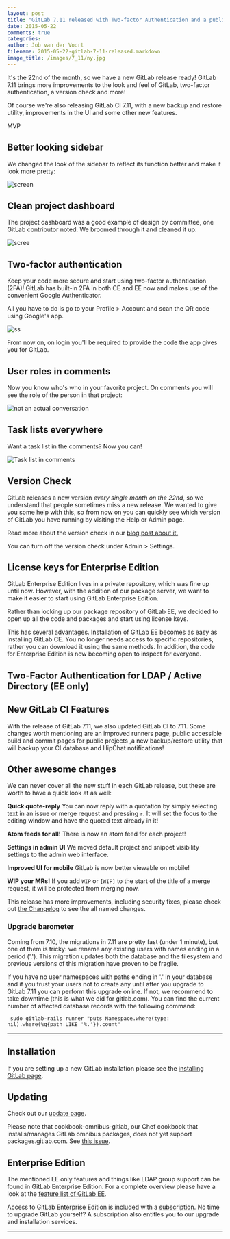 ```yaml
---
layout: post
title: "GitLab 7.11 released with Two-factor Authentication and a publicly viewable Enterprise Edition"
date: 2015-05-22
comments: true
categories:
author: Job van der Voort
filename: 2015-05-22-gitlab-7-11-released.markdown
image_title: /images/7_11/ny.jpg
---
```


It's the 22nd of the month, so we have a new GitLab release ready!
GitLab 7.11 brings more improvements to the look and feel of GitLab,
two-factor authentication, a version check and more!

Of course we're also releasing GitLab CI 7.11, with a new backup and restore
utility, improvements in the UI and some other new features.

MVP

## Better looking sidebar

We changed the look of the sidebar to reflect its function better and make it look
more pretty:

![screen](screensht)

## Clean project dashboard

The project dashboard was a good example of design by committee, one GitLab
contributor noted. We broomed through it and cleaned it up:

![scree](ss)

## Two-factor authentication

Keep your code more secure and start using two-factor authentication (2FA)!
GitLab has built-in 2FA in both CE and EE now and makes use of the convenient
Google Authenticator.

All you have to do is go to your Profile > Account and scan the QR code using
Google's app.

![ss](ss)

From now on, on login you'll be required to provide the code the app gives you
for GitLab.

## User roles in comments

Now you know who's who in your favorite project. On comments you will see
the role of the person in that project:

![not an actual conversation](/images/7_11/roles.png)

## Task lists everywhere

Want a task list in the comments? Now you can!

![Task list in comments](/images/7_11/task.png)

## Version Check

GitLab releases a new version _every single month on the 22nd_, so we understand
that people sometimes miss a new release. We wanted to give you some help with
this, so from now on you can quickly see which version of GitLab you have running
by visiting the Help or Admin page.

Read more about the version check in our [blog post about it.](https://about.gitlab.com/2015/05/07/version-check/)

You can turn off the version check under Admin > Settings.

## License keys for Enterprise Edition

GitLab Enterprise Edition lives in a private repository, which was fine up
until now. However, with the addition of our package server, we want
to make it easier to start using GitLab Enterprise Edition.

Rather than locking up our package repository of GitLab EE, we decided to
open up all the code and packages and start using license keys.

This has several advantages. Installation of GitLab EE becomes as easy as
installing GitLab CE. You no longer needs access to specific repositories,
rather you can download it using the same methods.
In addition, the code for Enterprise Edition is now becoming open to inspect
for everyone.

## Two-Factor Authentication for LDAP / Active Directory (EE only)

## New GitLab CI Features

With the release of GitLab 7.11, we also updated GitLab CI to 7.11.
Some changes worth mentioning are an improved runners page,
public accessible build and commit pages for public projects
,a new backup/restore utility that will backup your CI database and
HipChat notifications!

## Other awesome changes

We can never cover all the new stuff in each GitLab release, but these
are worth to have a quick look at as well:

**Quick quote-reply** You can now reply with a quotation by simply selecting text in an issue
or merge request and pressing `r`. It will set the focus to the editing window
and have the quoted text already in it!

**Atom feeds for all!** There is now an atom feed for each project!

**Settings in admin UI** We moved default project and snippet visibility settings
to the admin web interface.

**Improved UI for mobile** GitLab is now better viewable on mobile!

**WIP your MRs!** If you add `WIP` or `[WIP]` to the start of the title of a merge request,
it will be protected from merging now.

This release has more improvements, including security fixes, please check out [the Changelog](https://gitlab.com/gitlab-org/gitlab-ce/blob/master/CHANGELOG) to see the all named changes.

### Upgrade barometer

Coming from 7.10, the migrations in 7.11 are pretty fast (under 1 minute), but one of them is tricky:
we rename any existing users with names ending in a period ('.').
This migration updates both the database and the filesystem and previous versions
of this migration have proven to be fragile.

If you have no user namespaces with paths ending in '.' in your database and if you trust your users not to
create any until after you upgrade to GitLab 7.11 you can perform this upgrade online.
If not, we recommend to take downtime (this is what we did for gitlab.com).
You can find the current number of affected database records with the following command:

```
 sudo gitlab-rails runner "puts Namespace.where(type: nil).where(%q{path LIKE '%.'}).count"
```
- - -

## Installation

If you are setting up a new GitLab installation please see the [installing GitLab page](https://www.gitlab.com/installation/).

## Updating

Check out our [update page](https://about.gitlab.com/update/).

Please note that cookbook-omnibus-gitlab, our Chef cookbook that installs/manages GitLab omnibus packages,
does not yet support packages.gitlab.com. See [this issue](https://gitlab.com/gitlab-org/cookbook-omnibus-gitlab/issues/8).

## Enterprise Edition

The mentioned EE only features and things like LDAP group support can be found in GitLab Enterprise Edition.
For a complete overview please have a look at the [feature list of GitLab EE](http://www.gitlab.com/gitlab-ee/).

Access to GitLab Enterprise Edition is included with a [subscription](http://www.gitlab.com/pricing/).
No time to upgrade GitLab yourself?
A subscription also entitles you to our upgrade and installation services.

- - -
